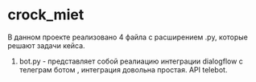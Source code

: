 # crock_miet

В данном проекте реализовано 4 файла с  расширением .py, которые  решают задачи кейса.
1) bot.py - представляет собой реалиацию интеграции dialogflow c телеграм ботом , 
интеграция довольна простая. API telebot.
